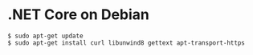 # .NET Core on Debian

```
$ sudo apt-get update
$ sudo apt-get install curl libunwind8 gettext apt-transport-https
```

